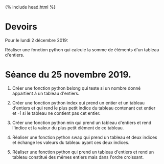 {% include head.html %}

# Devoirs

Pour le lundi 2 décembre 2019:

Réaliser une fonction python qui calcule la somme de éléments d'un tableau d'entiers.

# Séance du 25 novembre 2019.

1. Créer une fonction python belong qui teste si un nombre donné appartient à un tableau d'entiers.

2. Créer une fonction python index qui prend un entier et un tableau d'entiers et qui rend le plus petit indice du tableau contenant cet entier et -1 si le tableau ne contient pas cet entier.

3. Créer une fonction python min qui prend un tableau d'entiers et rend l'indice et la valeur du plus petit élément de ce tableau.

4. Réaliser une fonction python swap qui prend un tableau et deux indices et échange les valeurs du tableau ayant ces deux indices.

5. Réaliser une fonction python qui prend un tableau d'entiers et rend un tableau constitué des mêmes entiers mais dans l'ordre croissant.

